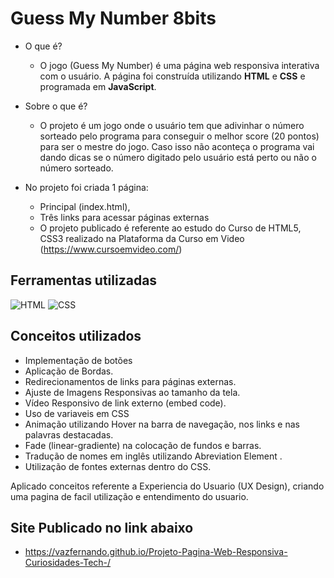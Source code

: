 # Guess My Number 8bits

* O que é? 
  * O jogo (Guess My Number) é uma página web responsiva interativa com o usuário. A página foi construída utilizando **HTML** e **CSS** e programada em **JavaScript**.
* Sobre o que é? 
  * O projeto é um jogo onde o usuário tem que adivinhar o número sorteado pelo programa para conseguir o melhor score (20 pontos) para ser o mestre do jogo. Caso isso não aconteça o programa vai dando dicas se o número digitado pelo usuário está perto ou não o número sorteado.

* No projeto foi criada 1 página:

  * Principal (index.html),
  * Três links para acessar páginas externas
  * O projeto publicado é referente ao estudo do Curso de HTML5, CSS3 realizado na Plataforma da Curso em Video (https://www.cursoemvideo.com/)

## Ferramentas utilizadas
![HTML](https://img.shields.io/badge/HTML5-E34F26?style=for-the-badge&logo=html5&logoColor=white)
![CSS](https://img.shields.io/badge/CSS3-1572B6?style=for-the-badge&logo=css3&logoColor=white)


## Conceitos utilizados
  * Implementação de botões
  * Aplicação de Bordas.
  * Redirecionamentos de links para páginas externas.
  * Ajuste de Imagens Responsivas ao tamanho da tela.
  * Vídeo Responsivo de link externo (embed code).
  * Uso de variaveis em CSS
  * Animação utilizando Hover na barra de navegação, nos links e nas palavras destacadas.
  * Fade (linear-gradiente) na colocação de fundos e barras.
  * Tradução de nomes em inglês utilizando Abreviation Element <abbr>.
  * Utilização de fontes externas dentro do CSS.

Aplicado conceitos referente a Experiencia do Usuario (UX Design), criando uma pagina de facil utilização e entendimento do usuario.

## Site Publicado no link abaixo
 * https://vazfernando.github.io/Projeto-Pagina-Web-Responsiva-Curiosidades-Tech-/
